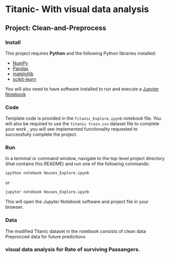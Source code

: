 # Titanic- With visual data analysis  
## Project: Clean-and-Preprocess

### Install

This project requires **Python** and the following Python libraries installed:

- [NumPy](http://www.numpy.org/)
- [Pandas](http://pandas.pydata.org/)
- [matplotlib](http://matplotlib.org/)
- [scikit-learn](http://scikit-learn.org/stable/)

You will also need to have software installed to run and execute a [Jupyter Notebook](http://ipython.org/notebook.html)

### Code

Template code is provided in the `Titanic_Explore.ipynb` notebook file. You will also be required to use the `titanic train.csv` dataset file to complete your work , you will see implemented functionality requested to successfully complete the project.

### Run

In a terminal or command window, navigate to the top-level project directory (that contains this README) and run one of the following commands:

```bash
ipython notebook Houses_Explore.ipynb
```  
or
```bash
jupyter notebook Houses_Explore.ipynb
```

This will open the Jupyter Notebook software and project file in your browser.

### Data

The modified Titanic dataset in the notebook consists of clean data Preprocced data for future predictions

### visual data analysis for Rate of surviving Passangers.
